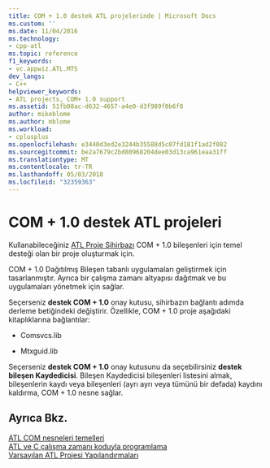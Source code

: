 ```yaml
---
title: COM + 1.0 destek ATL projelerinde | Microsoft Docs
ms.custom: ''
ms.date: 11/04/2016
ms.technology:
- cpp-atl
ms.topic: reference
f1_keywords:
- vc.appwiz.ATL.MTS
dev_langs:
- C++
helpviewer_keywords:
- ATL projects, COM+ 1.0 support
ms.assetid: 51fb08ac-d632-4657-a4e0-d3f989f0b6f8
author: mikeblome
ms.author: mblome
ms.workload:
- cplusplus
ms.openlocfilehash: e3440d3ed2e3244b35588d5c07fd181f1ad2f082
ms.sourcegitcommit: be2a7679c2bd80968204dee03d13ca961eaa31ff
ms.translationtype: MT
ms.contentlocale: tr-TR
ms.lasthandoff: 05/03/2018
ms.locfileid: "32359363"
---
```

# <a name="com-10-support-in-atl-projects"></a>COM + 1.0 destek ATL projeleri
Kullanabileceğiniz [ATL Proje Sihirbazı](../../atl/reference/creating-an-atl-project.md) COM + 1.0 bileşenleri için temel desteği olan bir proje oluşturmak için.  
  
 COM + 1.0 Dağıtılmış Bileşen tabanlı uygulamaları geliştirmek için tasarlanmıştır. Ayrıca bir çalışma zamanı altyapısı dağıtmak ve bu uygulamaları yönetmek için sağlar.  
  
 Seçerseniz **destek COM + 1.0** onay kutusu, sihirbazın bağlantı adımda derleme betiğindeki değiştirir. Özellikle, COM + 1.0 proje aşağıdaki kitaplıklarına bağlantılar:  
  
-   Comsvcs.lib  
  
-   Mtxguid.lib  
  
 Seçerseniz **destek COM + 1.0** onay kutusunu da seçebilirsiniz **destek bileşen Kaydedicisi**. Bileşen Kaydedicisi bileşenleri listesini almak, bileşenlerin kaydı veya bileşenleri (ayrı ayrı veya tümünü bir defada) kaydını kaldırma, COM + 1.0 nesne sağlar.  
  
## <a name="see-also"></a>Ayrıca Bkz.  
 [ATL COM nesneleri temelleri](../../atl/fundamentals-of-atl-com-objects.md)   
 [ATL ve C çalışma zamanı koduyla programlama](../../atl/programming-with-atl-and-c-run-time-code.md)   
 [Varsayılan ATL Projesi Yapılandırmaları](../../atl/reference/default-atl-project-configurations.md)

